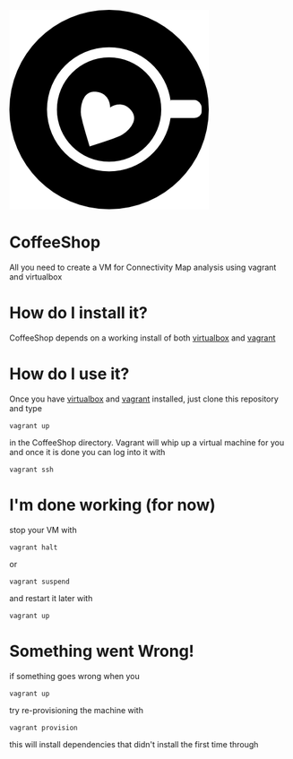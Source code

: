 ![Coffee Shop](/res/img//CoffeeShop.png)

CoffeeShop
==========

All you need to create a VM for Connectivity Map analysis using vagrant and virtualbox

How do I install it?
====================

CoffeeShop depends on a working install of both [virtualbox](https://www.virtualbox.org/) and [vagrant](http://www.vagrantup.com/)

How do I use it?
================
Once you have [virtualbox](https://www.virtualbox.org/) and [vagrant](http://www.vagrantup.com/) installed, just clone this repository and type

```
vagrant up
```

in the CoffeeShop directory.  Vagrant will whip up a virtual machine for you and once it is done you can log into it with

```
vagrant ssh
```

I'm done working (for now)
==========================
stop your VM with 

```
vagrant halt
```

or 

```
vagrant suspend
```

and restart it later with

```
vagrant up
```

Something went Wrong!
=====================
if something goes wrong when you

```
vagrant up
```

try re-provisioning the machine with

```
vagrant provision
```

this will install dependencies that didn't install the first time through

